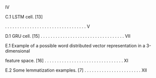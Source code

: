IV

C.1 LSTM cell. [13]

. . . . . . . . . . . . . . . . . . . . . . . . . . . . . . . . . V

D.1 GRU cell. [15] . . . . . . . . . . . . . . . . . . . . . . . . . . . . . . . . . . VII

E.1 Example of a possible word distributed vector representation in a 3-dimensional

feature space. [16] . . . . . . . . . . . . . . . . . . . . . . . . . . . . . . . . XI

E.2 Some lemmatization examples. [7] . . . . . . . . . . . . . . . . . . . . . . . XII